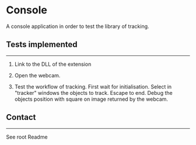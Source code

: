 # Console 

A console application in order to test the library of tracking.

## Tests implemented
---

1. Link to the DLL of the extension

2. Open the webcam.

3. Test the workflow of tracking. 
First wait for initialisation.
Select in "tracker" windows the objects to track. Escape to end.
Debug the objects position with square on image returned by the webcam.

## Contact
---

See root Readme